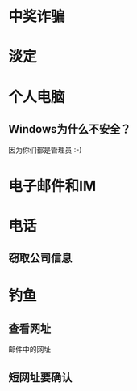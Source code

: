 # 中奖诈骗
# 淡定
# 个人电脑

## Windows为什么不安全？

因为你们都是管理员 :-)


# 电子邮件和IM


# 电话

## 窃取公司信息

# 钓鱼

## 查看网址

邮件中的网址 

## 短网址要确认


## 
